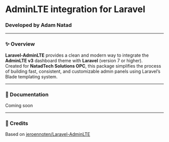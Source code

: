 # AdminLTE integration for Laravel
### Developed by **Adam Natad**

---

### ✨ Overview
**Laravel-AdminLTE** provides a clean and modern way to integrate the **AdminLTE v3** dashboard theme with **Laravel** (version 7 or higher).  
Created for **NatadTech Solutions OPC**, this package simplifies the process of building fast, consistent, and customizable admin panels using Laravel’s Blade templating system.

---

### 📜 Documentation
Coming soon

---

### 📄 Credits
Based on [jeroennoten/Laravel-AdminLTE](https://github.com/jeroennoten/Laravel-AdminLTE)

